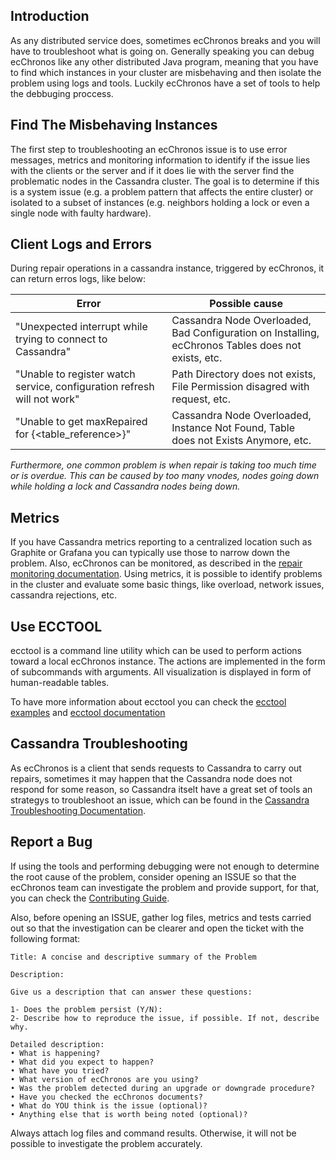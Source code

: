 
## Introduction
As any distributed service does, sometimes ecChronos breaks and you will have to troubleshoot what is going on. Generally speaking you can debug ecChronos like any other distributed Java program, meaning that you have to find which instances in your cluster are misbehaving and then isolate the problem using logs and tools. Luckily ecChronos have a set of tools to help the debbuging proccess.

## Find The Misbehaving Instances
The first step to troubleshooting an ecChronos issue is to use error messages, metrics and monitoring information to identify if the issue lies with the clients or the server and if it does lie with the server find the problematic nodes in the Cassandra cluster. The goal is to determine if this is a system issue (e.g. a problem pattern that affects the entire cluster) or isolated to a subset of instances (e.g. neighbors holding a lock or even a single node with faulty hardware).

## Client Logs and Errors
During repair operations in a cassandra instance, triggered by ecChronos, it can return erros logs, like below:

|Error                                                                   | Possible cause                                                                                     |
|------------------------------------------------------------------------|----------------------------------------------------------------------------------------------------|
|"Unexpected interrupt while trying to connect to Cassandra"             | Cassandra Node Overloaded, Bad Configuration on Installing, ecChronos Tables does not exists, etc. |
|"Unable to register watch service, configuration refresh will not work" | Path Directory does not exists, File Permission disagred with request, etc.                        |
|"Unable to get maxRepaired for {<table_reference>}"                     | Cassandra Node Overloaded, Instance Not Found, Table does not Exists Anymore, etc.                |

*Furthermore, one common problem is when repair is taking too much time or is overdue. This can be caused by too many vnodes, nodes going down while holding a lock and Cassandra nodes being down.*

## Metrics
If you have Cassandra metrics reporting to a centralized location such as Graphite or Grafana you can typically use those to narrow down the problem. Also, ecChronos can be monitored, as described in the [repair monitoring documentation](REPAIR_MONITORING.md). Using metrics, it is possible to identify problems in the cluster and evaluate some basic things, like overload, network issues, cassandra rejections, etc.

## Use ECCTOOL
ecctool is a command line utility which can be used to perform actions toward a local ecChronos instance. The actions are implemented in the form of subcommands with arguments. All visualization is displayed in form of human-readable tables.

To have more information about ecctool you can check the [ecctool examples](ECCTOOL_EXAMPLES.md) and [ecctool documentation](autogenerated/ECCTOOL.md)

## Cassandra Troubleshooting
As ecChronos is a client that sends requests to Cassandra to carry out repairs, sometimes it may happen that the Cassandra node does not respond for some reason, so Cassandra itselt have a great set of tools an strategys to troubleshoot an issue, which can be found in the [Cassandra Troubleshooting Documentation](https://cassandra.apache.org/doc/latest/cassandra/troubleshooting/index.html).

## Report a Bug
If using the tools and performing debugging were not enough to determine the root cause of the problem, consider opening an ISSUE so that the ecChronos team can investigate the problem and provide support, for that, you can check the [Contributing Guide](CONTRIBUTING.md).

Also, before opening an ISSUE, gather log files, metrics and tests carried out so that the investigation can be clearer and open the ticket with the following format:

```
Title: A concise and descriptive summary of the Problem

Description:

Give us a description that can answer these questions:

1- Does the problem persist (Y/N):
2- Describe how to reproduce the issue, if possible. If not, describe why.

Detailed description:
• What is happening?
• What did you expect to happen?
• What have you tried?
• What version of ecChronos are you using?
• Was the problem detected during an upgrade or downgrade procedure?
• Have you checked the ecChronos documents?
• What do YOU think is the issue (optional)?
• Anything else that is worth being noted (optional)?
```

Always attach log files and command results. Otherwise, it will not be possible to investigate the problem accurately.
